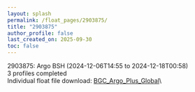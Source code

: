 ```yaml
---
layout: splash
permalink: /float_pages/2903875/
title: "2903875"
author_profile: false
last_created_on: 2025-09-30
toc: false
---
```

 
2903875: Argo BSH (2024-12-06T14:55 to 2024-12-18T00:58)\
3 profiles completed\
Individual float file download: [BGC_Argo_Plus_Global](https://ftp.soest.hawaii.edu/bgc_argo_plus/Individual_Floats/outliers_removed/2903875_Sprof_processed.nc)\
